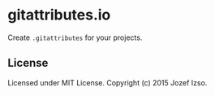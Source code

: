 # gitattributes.io

Create `.gitattributes` for your projects.


## License

Licensed under MIT License. Copyright (c) 2015 Jozef Izso.
